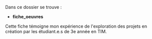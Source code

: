 Dans ce dossier se trouve :

-  **fiche_oeuvres**

Cette fiche témoigne mon expérience de l'exploration des projets en création par les étudiant.e.s de 3e année en TIM.
